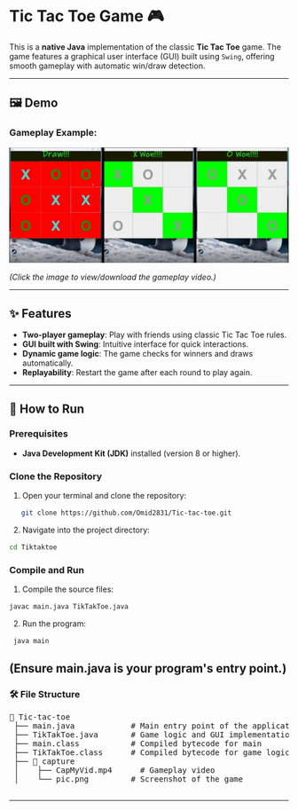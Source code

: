 # Tic Tac Toe Game 🎮

This is a **native Java** implementation of the classic **Tic Tac Toe** game. The game features a graphical user interface (GUI) built using `Swing`, offering smooth gameplay with automatic win/draw detection.

---

## 🖼️ Demo

### Gameplay Example:
[![Watch the Gameplay](capture/pic.png)](capture/CapMyVid.mp4)

*(Click the image to view/download the gameplay video.)*

---

## ✨ Features

- **Two-player gameplay**: Play with friends using classic Tic Tac Toe rules.
- **GUI built with Swing**: Intuitive interface for quick interactions.
- **Dynamic game logic**: The game checks for winners and draws automatically.
- **Replayability**: Restart the game after each round to play again.

---

## 🚀 How to Run

### Prerequisites
- **Java Development Kit (JDK)** installed (version 8 or higher).

### Clone the Repository
1. Open your terminal and clone the repository:
```bash
   git clone https://github.com/Omid2831/Tic-tac-toe.git
```
2. Navigate into the project directory:
```bash
cd Tiktaktoe
```
### Compile and Run
1. Compile the source files:
``` bash 
javac main.java TikTakToe.java
```
2. Run the program:
``` bash
 java main 
```
(Ensure main.java is your program's entry point.)  
---
### 🛠️ File Structure


  <pre>
📂 Tic-tac-toe
 ├── main.java            # Main entry point of the application
 ├── TikTakToe.java       # Game logic and GUI implementation
 ├── main.class           # Compiled bytecode for main
 ├── TikTakToe.class      # Compiled bytecode for game logic
 ├── 📂 capture
 │    ├── CapMyVid.mp4      # Gameplay video
 │    └── pic.png         # Screenshot of the game
    </pre>
---




